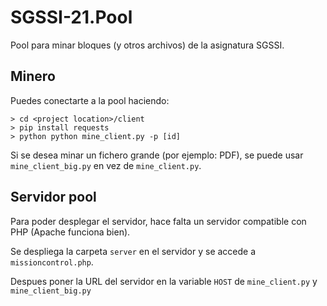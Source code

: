 # SGSSI-21.Pool

Pool para minar bloques (y otros archivos) de la asignatura SGSSI.

## Minero

Puedes conectarte a la pool haciendo:

```shell
> cd <project location>/client
> pip install requests
> python python mine_client.py -p [id]
```

Si se desea minar un fichero grande (por ejemplo: PDF), se puede usar `mine_client_big.py` en vez de `mine_client.py`.

## Servidor pool

Para poder desplegar el servidor, hace falta un servidor compatible con PHP (Apache funciona bien).

Se despliega la carpeta `server` en el servidor y se accede a `missioncontrol.php`.

Despues poner la URL del servidor en la variable `HOST` de `mine_client.py` y `mine_client_big.py`
